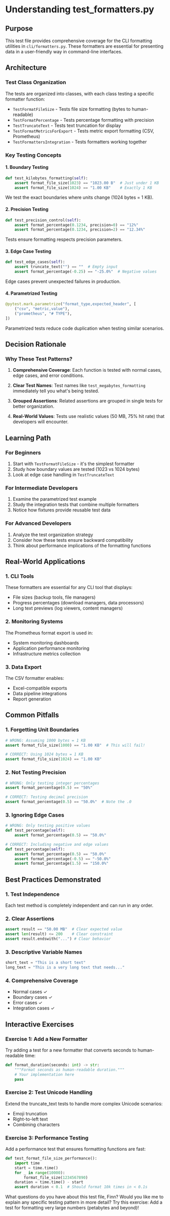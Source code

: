 # Understanding test_formatters.py

## Purpose
This test file provides comprehensive coverage for the CLI formatting utilities in `cli/formatters.py`. These formatters are essential for presenting data in a user-friendly way in command-line interfaces.

## Architecture

### Test Class Organization
The tests are organized into classes, with each class testing a specific formatter function:
- `TestFormatFileSize` - Tests file size formatting (bytes to human-readable)
- `TestFormatPercentage` - Tests percentage formatting with precision
- `TestTruncateText` - Tests text truncation for display
- `TestFormatMetricsForExport` - Tests metric export formatting (CSV, Prometheus)
- `TestFormattersIntegration` - Tests formatters working together

### Key Testing Concepts

#### 1. Boundary Testing
```python
def test_kilobytes_formatting(self):
    assert format_file_size(1023) == "1023.00 B"  # Just under 1 KB
    assert format_file_size(1024) == "1.00 KB"    # Exactly 1 KB
```
We test the exact boundaries where units change (1024 bytes = 1 KB).

#### 2. Precision Testing
```python
def test_precision_control(self):
    assert format_percentage(0.1234, precision=0) == "12%"
    assert format_percentage(0.1234, precision=2) == "12.34%"
```
Tests ensure formatting respects precision parameters.

#### 3. Edge Case Testing
```python
def test_edge_cases(self):
    assert truncate_text("") == ""  # Empty input
    assert format_percentage(-0.25) == "-25.0%"  # Negative values
```
Edge cases prevent unexpected failures in production.

#### 4. Parametrized Testing
```python
@pytest.mark.parametrize("format_type,expected_header", [
    ("csv", "metric,value"),
    ("prometheus", "# TYPE"),
])
```
Parametrized tests reduce code duplication when testing similar scenarios.

## Decision Rationale

### Why These Test Patterns?

1. **Comprehensive Coverage**: Each function is tested with normal cases, edge cases, and error conditions.

2. **Clear Test Names**: Test names like `test_megabytes_formatting` immediately tell you what's being tested.

3. **Grouped Assertions**: Related assertions are grouped in single tests for better organization.

4. **Real-World Values**: Tests use realistic values (50 MB, 75% hit rate) that developers will encounter.

## Learning Path

### For Beginners
1. Start with `TestFormatFileSize` - it's the simplest formatter
2. Study how boundary values are tested (1023 vs 1024 bytes)
3. Look at edge case handling in `TestTruncateText`

### For Intermediate Developers
1. Examine the parametrized test example
2. Study the integration tests that combine multiple formatters
3. Notice how fixtures provide reusable test data

### For Advanced Developers
1. Analyze the test organization strategy
2. Consider how these tests ensure backward compatibility
3. Think about performance implications of the formatting functions

## Real-World Applications

### 1. CLI Tools
These formatters are essential for any CLI tool that displays:
- File sizes (backup tools, file managers)
- Progress percentages (download managers, data processors)
- Long text previews (log viewers, content managers)

### 2. Monitoring Systems
The Prometheus format export is used in:
- System monitoring dashboards
- Application performance monitoring
- Infrastructure metrics collection

### 3. Data Export
The CSV formatter enables:
- Excel-compatible exports
- Data pipeline integrations
- Report generation

## Common Pitfalls

### 1. Forgetting Unit Boundaries
```python
# WRONG: Assuming 1000 bytes = 1 KB
assert format_file_size(1000) == "1.00 KB"  # This will fail!

# CORRECT: Using 1024 bytes = 1 KB
assert format_file_size(1024) == "1.00 KB"
```

### 2. Not Testing Precision
```python
# WRONG: Only testing integer percentages
assert format_percentage(0.5) == "50%"

# CORRECT: Testing decimal precision
assert format_percentage(0.5) == "50.0%"  # Note the .0
```

### 3. Ignoring Edge Cases
```python
# WRONG: Only testing positive values
def test_percentage(self):
    assert format_percentage(0.5) == "50.0%"

# CORRECT: Including negative and edge values
def test_percentage(self):
    assert format_percentage(0.5) == "50.0%"
    assert format_percentage(-0.5) == "-50.0%"
    assert format_percentage(1.5) == "150.0%"
```

## Best Practices Demonstrated

### 1. Test Independence
Each test method is completely independent and can run in any order.

### 2. Clear Assertions
```python
assert result == "50.00 MB"  # Clear expected value
assert len(result) <= 200    # Clear constraint
assert result.endswith("...") # Clear behavior
```

### 3. Descriptive Variable Names
```python
short_text = "This is a short text"
long_text = "This is a very long text that needs..."
```

### 4. Comprehensive Coverage
- Normal cases ✓
- Boundary cases ✓
- Error cases ✓
- Integration cases ✓

## Interactive Exercises

### Exercise 1: Add a New Formatter
Try adding a test for a new formatter that converts seconds to human-readable time:
```python
def format_duration(seconds: int) -> str:
    """Format seconds as human-readable duration."""
    # Your implementation here
    pass
```

### Exercise 2: Test Unicode Handling
Extend the truncate_text tests to handle more complex Unicode scenarios:
- Emoji truncation
- Right-to-left text
- Combining characters

### Exercise 3: Performance Testing
Add a performance test that ensures formatting functions are fast:
```python
def test_format_file_size_performance():
    import time
    start = time.time()
    for _ in range(10000):
        format_file_size(1234567890)
    duration = time.time() - start
    assert duration < 0.1  # Should format 10k times in < 0.1s
```

What questions do you have about this test file, Finn?
Would you like me to explain any specific testing pattern in more detail?
Try this exercise: Add a test for formatting very large numbers (petabytes and beyond)!